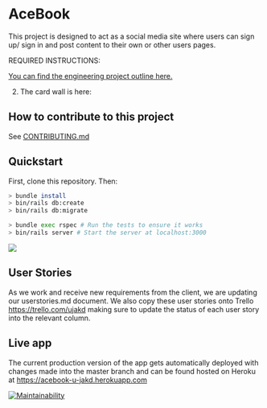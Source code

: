 # AceBook

This project is designed to act as a social media site where users can sign up/ sign in and post content to their own or other users pages.

REQUIRED INSTRUCTIONS:

[You can find the engineering project outline here.](https://github.com/makersacademy/course/tree/master/engineering_projects/rails)

2. The card wall is here: <please update>

## How to contribute to this project
See [CONTRIBUTING.md](CONTRIBUTING.md)

## Quickstart

First, clone this repository. Then:

```bash
> bundle install
> bin/rails db:create
> bin/rails db:migrate

> bundle exec rspec # Run the tests to ensure it works
> bin/rails server # Start the server at localhost:3000
```
<a href="https://codeclimate.com/github/codeclimate/codeclimate/maintainability"><img src="https://api.codeclimate.com/v1/badges/a99a88d28ad37a79dbf6/maintainability" /></a>

## User Stories

As we work and receive new requirements from the client, we are updating our userstories.md document.
We also copy these user stories onto Trello https://trello.com/ujakd making sure to update the status of each user story into the relevant column.

## Live app

The current production version of the app gets automatically deployed with changes made into the master branch and can be found hosted on Heroku at https://acebook-u-jakd.herokuapp.com

[![Maintainability](https://api.codeclimate.com/v1/badges/f80975119045477ddf79/maintainability)](https://codeclimate.com/github/asiaellis5/acebook-U-JAKD/maintainability)